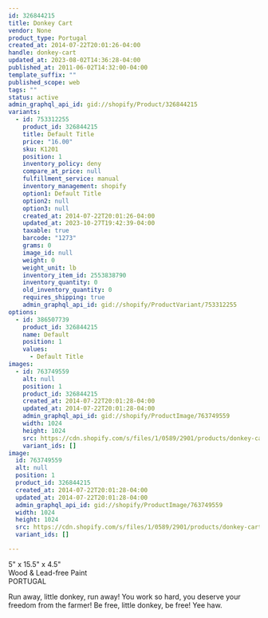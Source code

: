 ```yaml
---
id: 326844215
title: Donkey Cart
vendor: None
product_type: Portugal
created_at: 2014-07-22T20:01:26-04:00
handle: donkey-cart
updated_at: 2023-08-02T14:36:28-04:00
published_at: 2011-06-02T14:32:00-04:00
template_suffix: ""
published_scope: web
tags: ""
status: active
admin_graphql_api_id: gid://shopify/Product/326844215
variants:
  - id: 753312255
    product_id: 326844215
    title: Default Title
    price: "16.00"
    sku: K1201
    position: 1
    inventory_policy: deny
    compare_at_price: null
    fulfillment_service: manual
    inventory_management: shopify
    option1: Default Title
    option2: null
    option3: null
    created_at: 2014-07-22T20:01:26-04:00
    updated_at: 2023-10-27T19:42:39-04:00
    taxable: true
    barcode: "1273"
    grams: 0
    image_id: null
    weight: 0
    weight_unit: lb
    inventory_item_id: 2553838790
    inventory_quantity: 0
    old_inventory_quantity: 0
    requires_shipping: true
    admin_graphql_api_id: gid://shopify/ProductVariant/753312255
options:
  - id: 386507739
    product_id: 326844215
    name: Default
    position: 1
    values:
      - Default Title
images:
  - id: 763749559
    alt: null
    position: 1
    product_id: 326844215
    created_at: 2014-07-22T20:01:28-04:00
    updated_at: 2014-07-22T20:01:28-04:00
    admin_graphql_api_id: gid://shopify/ProductImage/763749559
    width: 1024
    height: 1024
    src: https://cdn.shopify.com/s/files/1/0589/2901/products/donkey-cart-mix.jpeg?v=1406073688
    variant_ids: []
image:
  id: 763749559
  alt: null
  position: 1
  product_id: 326844215
  created_at: 2014-07-22T20:01:28-04:00
  updated_at: 2014-07-22T20:01:28-04:00
  admin_graphql_api_id: gid://shopify/ProductImage/763749559
  width: 1024
  height: 1024
  src: https://cdn.shopify.com/s/files/1/0589/2901/products/donkey-cart-mix.jpeg?v=1406073688
  variant_ids: []

---
```


5" x 15.5" x 4.5"  
Wood & Lead-free Paint  
PORTUGAL

Run away, little donkey, run away! You work so hard, you deserve your freedom from the farmer! Be free, little donkey, be free! Yee haw.